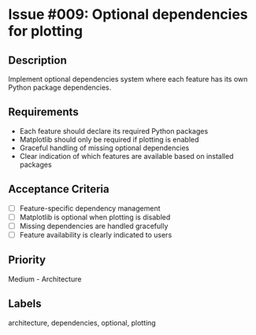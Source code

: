 # Issue #009: Optional dependencies for plotting

## Description

Implement optional dependencies system where each feature has its own Python package dependencies.

## Requirements

- Each feature should declare its required Python packages
- Matplotlib should only be required if plotting is enabled
- Graceful handling of missing optional dependencies
- Clear indication of which features are available based on installed packages

## Acceptance Criteria

- [ ] Feature-specific dependency management
- [ ] Matplotlib is optional when plotting is disabled
- [ ] Missing dependencies are handled gracefully
- [ ] Feature availability is clearly indicated to users

## Priority

Medium - Architecture

## Labels

architecture, dependencies, optional, plotting
